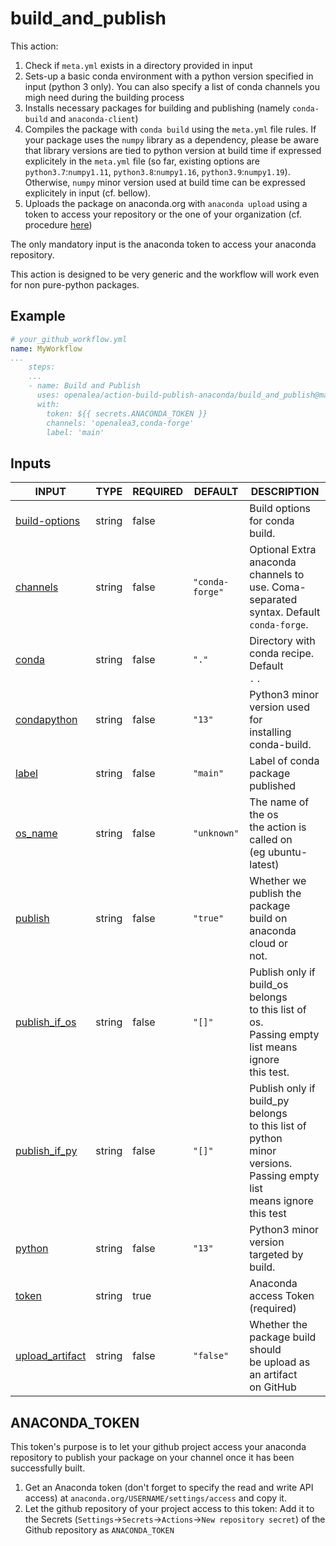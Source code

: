 # build_and_publish

This action:
1. Check if `meta.yml` exists in a directory provided in input
2. Sets-up a basic conda environment with a python version specified in input (python 3 only). You can also specify a list of conda channels you migh need during the building process
3. Installs necessary packages for building and publishing (namely `conda-build` and `anaconda-client`)
4. Compiles the package with `conda build` using the `meta.yml` file rules. If your package uses the `numpy` library as a dependency, please be aware that library versions are tied to python version at build time if expressed explicitely in the `meta.yml` file (so far, existing options are `python3.7`:`numpy1.11`, `python3.8`:`numpy1.16`, `python3.9`:`numpy1.19`). Otherwise, `numpy` minor version used at build time can be expressed explicitely in input (cf. bellow).
5. Uploads the package on anaconda.org with `anaconda upload` using a token to access your repository or the one of your organization (cf. procedure [here](#anaconda_token))

The only mandatory input is the anaconda token to access your anaconda repository.

This action is designed to be very generic and the workflow will work even for non pure-python packages.

## Example

```yaml
# your_github_workflow.yml
name: MyWorkflow
...
    steps:
    ...
    - name: Build and Publish
      uses: openalea/action-build-publish-anaconda/build_and_publish@main
      with:
        token: ${{ secrets.ANACONDA_TOKEN }}
        channels: 'openalea3,conda-forge'
        label: 'main'
```

## Inputs

<!-- AUTO-DOC-INPUT:START - Do not remove or modify this section -->

|                                     INPUT                                     |  TYPE  | REQUIRED |     DEFAULT     |                                                          DESCRIPTION                                                           |
|-------------------------------------------------------------------------------|--------|----------|-----------------|--------------------------------------------------------------------------------------------------------------------------------|
|    <a name="input_build-options"></a>[build-options](#input_build-options)    | string |  false   |                 |                                                 Build options for conda build.                                                 |
|           <a name="input_channels"></a>[channels](#input_channels)            | string |  false   | `"conda-forge"` |                  Optional Extra anaconda channels to <br>use. Coma-separated syntax. Default `conda-forge`.                    |
|                <a name="input_conda"></a>[conda](#input_conda)                | string |  false   |      `"."`      |                                        Directory with conda recipe. Default <br>`.` .                                          |
|       <a name="input_condapython"></a>[condapython](#input_condapython)       | string |  false   |     `"13"`      |                                  Python3 minor version used for <br>installing conda-build.                                    |
|                <a name="input_label"></a>[label](#input_label)                | string |  false   |    `"main"`     |                                                Label of conda package published                                                |
|             <a name="input_os_name"></a>[os_name](#input_os_name)             | string |  false   |   `"unknown"`   |                             The name of the os <br>the action is called on <br>(eg ubuntu-latest)                              |
|             <a name="input_publish"></a>[publish](#input_publish)             | string |  false   |    `"true"`     |                            Whether we publish the package <br>build on anaconda cloud or <br>not.                              |
|    <a name="input_publish_if_os"></a>[publish_if_os](#input_publish_if_os)    | string |  false   |     `"[]"`      |          Publish only if build_os belongs <br>to this list of os. <br>Passing empty list means ignore <br>this test.           |
|    <a name="input_publish_if_py"></a>[publish_if_py](#input_publish_if_py)    | string |  false   |     `"[]"`      | Publish only if build_py belongs <br>to this list of python <br>minor versions. Passing empty list <br>means ignore this test  |
|              <a name="input_python"></a>[python](#input_python)               | string |  false   |     `"13"`      |                                         Python3 minor version targeted by <br>build.                                           |
|                <a name="input_token"></a>[token](#input_token)                | string |   true   |                 |                                                Anaconda access Token (required)                                                |
| <a name="input_upload_artifact"></a>[upload_artifact](#input_upload_artifact) | string |  false   |    `"false"`    |                          Whether the package build should <br>be upload as an artifact <br>on GitHub                           |

<!-- AUTO-DOC-INPUT:END -->

## ANACONDA_TOKEN

This token's purpose is to let your github project access your anaconda repository to publish your package on your channel once it has been successfully built.

1. Get an Anaconda token (don't forget to specify the read and write API access) at `anaconda.org/USERNAME/settings/access` and copy it.
2. Let the github repository of your project access to this token: Add it to the Secrets (`Settings`->`Secrets`->`Actions`->`New repository secret`) of the Github repository as `ANACONDA_TOKEN`
